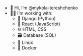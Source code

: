 - 👋 Hi, I’m @mykola-tereshchenko
- 👨‍💻 I’m working with:
  - 🐍 Django (Python)
  - 📜 React (JavaScript)
  - 🌐 HTML, CSS
  - 🗃️ Database (SQL)
  - 🐧 Linux
  - 🐋 Docker
